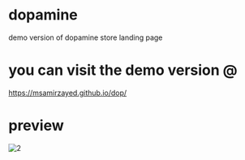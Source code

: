 # dopamine

demo version of dopamine store landing page

# you can visit the demo version @

https://msamirzayed.github.io/dop/

# preview

![2](https://user-images.githubusercontent.com/83171236/166343043-4cbec1f0-e921-47cd-b4bc-96797c7e2e8b.jpg)
